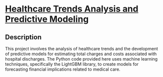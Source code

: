 # [Healthcare Trends Analysis and Predictive Modeling](https://github.com/haripyad/Healthcare-Trends-Analysis-and-Predictive-Modeling)
## Description
This project involves the analysis of healthcare trends and the development of predictive models for estimating total charges and costs associated with hospital discharges. The Python code provided here uses machine learning techniques, specifically the LightGBM library, to create models for forecasting financial implications related to medical care.
